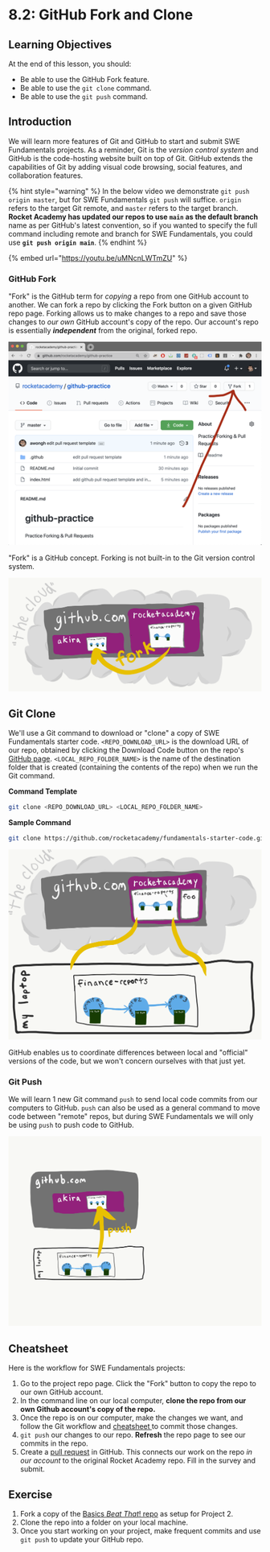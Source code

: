 # 8.2: GitHub Fork and Clone

## Learning Objectives

At the end of this lesson, you should:

* Be able to use the GitHub Fork feature.
* Be able to use the `git clone` command.
* Be able to use the `git push` command.

## Introduction

We will learn more features of Git and GitHub to start and submit SWE Fundamentals projects. As a reminder, Git is the _version control system_ and GitHub is the code-hosting website built on top of Git. GitHub extends the capabilities of Git by adding visual code browsing, social features, and collaboration features.

{% hint style="warning" %}
In the below video we demonstrate `git push origin master`, but for SWE Fundamentals `git push` will suffice. `origin` refers to the target Git remote, and `master` refers to the target branch. **Rocket Academy has updated our repos to use `main` as the default branch** name as per GitHub's latest convention, so if you wanted to specify the full command including remote and branch for SWE Fundamentals, you could use **`git push origin main`**.
{% endhint %}

{% embed url="https://youtu.be/uMNcnLWTmZU" %}

### GitHub Fork

"Fork" is the GitHub term for _copying_ a repo from one GitHub account to another. We can fork a repo by clicking the Fork button on a given GitHub repo page. Forking allows us to make changes to a repo and save those changes to _our own_ GitHub account's copy of the repo. Our account's repo is essentially _**independent**_ from the original, forked repo.

![How to find the fork button on a repo page.](<../.gitbook/assets/screen-shot-2020-08-19-at-10.23.10-pm (1) (2) (3) (1) (2) (3).png>)

"Fork" is a GitHub concept. Forking is not built-in to the Git version control system.

![A "fork" is when we copy a repo from another account to our own inside of GitHub.](../.gitbook/assets/github-fork.png)

## Git Clone

We'll use a Git command to download or "clone" a copy of SWE Fundamentals starter code. `<REPO_DOWNLOAD_URL>` is the download URL of our repo, obtained by clicking the Download Code button on the repo's [GitHub page](https://github.com/rocketacademy/basics-starter-code). `<LOCAL_REPO_FOLDER_NAME>` is the name of the destination folder that is created (containing the contents of the repo) when we run the Git command.

**Command Template**

```bash
git clone <REPO_DOWNLOAD_URL> <LOCAL_REPO_FOLDER_NAME>
```

**Sample Command**

```bash
git clone https://github.com/rocketacademy/fundamentals-starter-code.git fundamentalsash-starter-code-test
```

![Clone a repo onto your computer from GitHub](../.gitbook/assets/github-clone.png)

GitHub enables us to coordinate differences between local and "official" versions of the code, but we won't concern ourselves with that just yet.

### Git Push

We will learn 1 new Git command `push` to send local code commits from our computers to GitHub. `push` can also be used as a general command to move code between "remote" repos, but during SWE Fundamentals we will only be using `push` to push code to GitHub.

![The "git push" command can be used to send local code commits to GitHub.](../.gitbook/assets/github-push.png)

## Cheatsheet

Here is the workflow for SWE Fundamentals projects:

1. Go to the project repo page. Click the "Fork" button to copy the repo to our own GitHub account.
2. In the command line on our local computer, **clone the repo from our own Github account's copy of the repo.**
3. Once the repo is on our computer, make the changes we want, and follow the Git workflow and [cheatsheet ](../7-version-control/7.1-git.md#cheat-sheet)to commit those changes.
4. `git push` our changes to our repo. **Refresh** the repo page to see our commits in the repo.
5. Create a [pull request](8.3-github-pull-request.md) in GitHub. This connects our work on the repo _in our account_ to the original Rocket Academy repo. Fill in the survey and submit.

## Exercise

1. Fork a copy of the [Basics _Beat That_! repo](https://github.com/rocketacademy/basics-beat-that) as setup for Project 2.
2. Clone the repo into a folder on your local machine.
3. Once you start working on your project, make frequent commits and use `git push` to update your GitHub repo.
